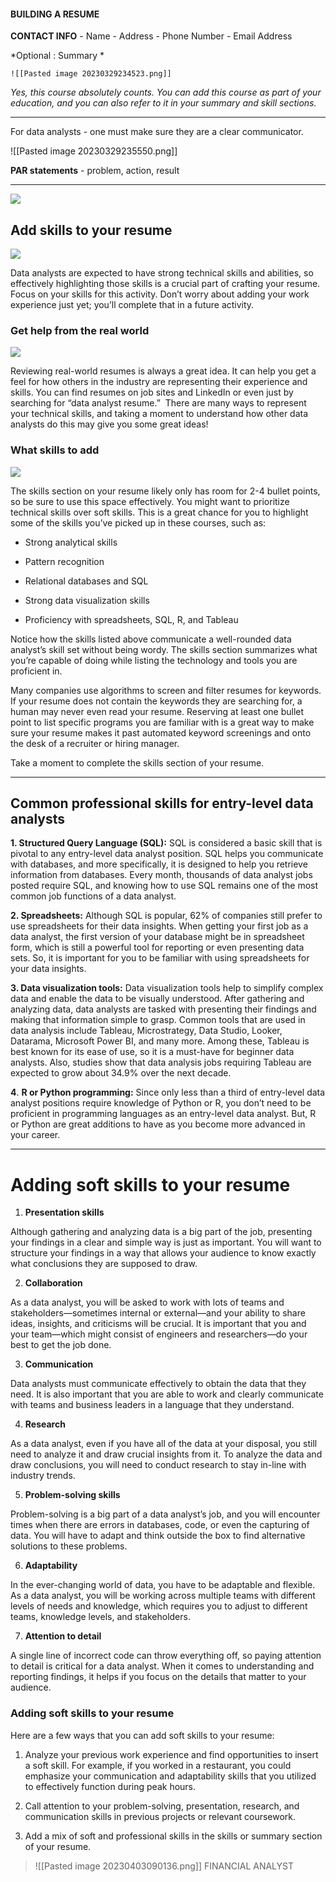 
#### BUILDING A RESUME 

**CONTACT INFO**
	- Name
	- Address 
	- Phone Number 
	- Email Address

*Optional : Summary *

	![[Pasted image 20230329234523.png]]

*Yes, this course absolutely counts. You can add this course as part of your education, and you can also refer to it in your summary and skill sections.*


______________________

For data analysts 
	- one must make sure they are a clear communicator.

![[Pasted image 20230329235550.png]]

**PAR statements**
	- problem, action, result


----------------------------------------

  


![](https://d3c33hcgiwev3.cloudfront.net/imageAssetProxy.v1/w6o0uducQ6qqNLnbnDOqyw_47ff7621050d4232a7d688baa00bb768_image2.png?expiry=1680652800000&hmac=n2xjgznkh3-gHneQKh-XUuX6jNR1QLzlJe6lFYaavEs)

## Add skills to your resume

![](https://d3c33hcgiwev3.cloudfront.net/imageAssetProxy.v1/JHKaHF6HQ0qymhxehzNKXA_aa7b57a00d644b6f94ef8f43e2417351_image6.png?expiry=1680652800000&hmac=Zf5TPhJLqxyOGN8r18R84SF6QPxsKR6ITzcfvupsuPg)

Data analysts are expected to have strong technical skills and abilities, so effectively highlighting those skills is a crucial part of crafting your resume. Focus on your skills for this activity. Don’t worry about adding your work experience just yet; you’ll complete that in a future activity.

### Get help from the real world

![](https://d3c33hcgiwev3.cloudfront.net/imageAssetProxy.v1/eBTZXBOlTKyU2VwTpaysSg_20d43cf528ca44b691c2ed76d2d1ac49_image1.png?expiry=1680652800000&hmac=aiBQaqxIYJ5d1sRr3FB4IywAPkdy-G1acuopfP2xlR8)

Reviewing real-world resumes is always a great idea. It can help you get a feel for how others in the industry are representing their experience and skills. You can find resumes on job sites and LinkedIn or even just by searching for “data analyst resume.”  There are many ways to represent your technical skills, and taking a moment to understand how other data analysts do this may give you some great ideas! 

### What skills to add

![](https://d3c33hcgiwev3.cloudfront.net/imageAssetProxy.v1/eBTZXBOlTKyU2VwTpaysSg_20d43cf528ca44b691c2ed76d2d1ac49_image1.png?expiry=1680652800000&hmac=aiBQaqxIYJ5d1sRr3FB4IywAPkdy-G1acuopfP2xlR8)

The skills section on your resume likely only has room for 2-4 bullet points, so be sure to use this space effectively. You might want to prioritize technical skills over soft skills. This is a great chance for you to highlight some of the skills you’ve picked up in these courses, such as:

-   Strong analytical skills
    
-   Pattern recognition
    
-   Relational databases and SQL
    
-   Strong data visualization skills
    
-   Proficiency with spreadsheets, SQL, R, and Tableau
    

Notice how the skills listed above communicate a well-rounded data analyst’s skill set without being wordy. The skills section summarizes what you’re capable of doing while listing the technology and tools you are proficient in.

Many companies use algorithms to screen and filter resumes for keywords. If your resume does not contain the keywords they are searching for, a human may never even read your resume. Reserving at least one bullet point to list specific programs you are familiar with is a great way to make sure your resume makes it past automated keyword screenings and onto the desk of a recruiter or hiring manager.

Take a moment to complete the skills section of your resume.


----------------------
## Common professional skills for entry-level data analysts

**1. Structured Query Language (SQL):** SQL is considered a basic skill that is pivotal to any entry-level data analyst position. SQL helps you communicate with databases, and more specifically, it is designed to help you retrieve information from databases. Every month, thousands of data analyst jobs posted require SQL, and knowing how to use SQL remains one of the most common job functions of a data analyst. 

**2. Spreadsheets:** Although SQL is popular, 62% of companies still prefer to use spreadsheets for their data insights. When getting your first job as a data analyst, the first version of your database might be in spreadsheet form, which is still a powerful tool for reporting or even presenting data sets. So, it is important for you to be familiar with using spreadsheets for your data insights.

**3. Data visualization tools:** Data visualization tools help to simplify complex data and enable the data to be visually understood. After gathering and analyzing data, data analysts are tasked with presenting their findings and making that information simple to grasp. Common tools that are used in data analysis include Tableau, Microstrategy, Data Studio, Looker, Datarama, Microsoft Power BI, and many more. Among these, Tableau is best known for its ease of use, so it is a must-have for beginner data analysts. Also, studies show that data analysis jobs requiring Tableau are expected to grow about 34.9% over the next decade.

**4**. **R or Python programming:** Since only less than a third of entry-level data analyst positions require knowledge of Python or R, you don’t need to be proficient in programming languages as an entry-level data analyst. But, R or Python are great additions to have as you become more advanced in your career.

--------

# Adding soft skills to your resume

1. **Presentation skills**

Although gathering and analyzing data is a big part of the job, presenting your findings in a clear and simple way is just as important. You will want to structure your findings in a way that allows your audience to know exactly what conclusions they are supposed to draw. 

2. **Collaboration** 

As a data analyst, you will be asked to work with lots of teams and stakeholders—sometimes internal or external—and your ability to share ideas, insights, and criticisms will be crucial. It is important that you and your team—which might consist of engineers and researchers—do your best to get the job done. 

3. **Communication**

Data analysts must communicate effectively to obtain the data that they need. It is also important that you are able to work and clearly communicate with teams and business leaders in a language that they understand. 

4. **Research** 

As a data analyst, even if you have all of the data at your disposal, you still need to analyze it and draw crucial insights from it. To analyze the data and draw conclusions, you will need to conduct research to stay in-line with industry trends. 

5. **Problem-solving skills** 

Problem-solving is a big part of a data analyst’s job, and you will encounter times when there are errors in databases, code, or even the capturing of data. You will have to adapt and think outside the box to find alternative solutions to these problems.

6. **Adaptability** 

In the ever-changing world of data, you have to be adaptable and flexible. As a data analyst, you will be working across multiple teams with different levels of needs and knowledge, which requires you to adjust to different teams, knowledge levels, and stakeholders.  

7. **Attention to detail** 

A single line of incorrect code can throw everything off, so paying attention to detail is critical for a data analyst. When it comes to understanding and reporting findings, it helps if you focus on the details that matter to your audience. 

### Adding soft skills to your resume

Here are a few ways that you can add soft skills to your resume:

1.  Analyze your previous work experience and find opportunities to insert a soft skill. For example, if you worked in a restaurant, you could emphasize your communication and adaptability skills that you utilized to effectively function during peak hours. 
    
2.  Call attention to your problem-solving, presentation, research, and communication skills in previous projects or relevant coursework.
    
3.  Add a mix of soft and professional skills in the skills or summary section of your resume.






> ![[Pasted image 20230403090136.png]]
>FINANCIAL ANALYST